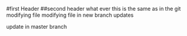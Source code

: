 #first Header 
##second header
what ever 
this is the same as in the git
modifying file
modifying file in new branch updates

update in master branch
